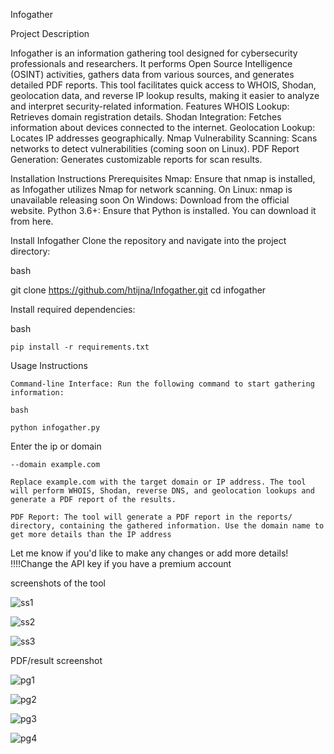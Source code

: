 Infogather   


Project Description

Infogather is an information gathering tool designed for cybersecurity professionals and researchers. It performs Open Source Intelligence (OSINT) activities, gathers data from various sources, and generates detailed PDF reports. This tool facilitates quick access to WHOIS, Shodan, geolocation data, and reverse IP lookup results, making it easier to analyze and interpret security-related information.
Features
    WHOIS Lookup: Retrieves domain registration details.
    Shodan Integration: Fetches information about devices connected to the internet.
    Geolocation Lookup: Locates IP addresses geographically.
    Nmap Vulnerability Scanning: Scans networks to detect vulnerabilities (coming soon on Linux).
    PDF Report Generation: Generates customizable reports for scan results.
 

Installation Instructions
Prerequisites
    Nmap: Ensure that nmap is installed, as Infogather utilizes Nmap for network scanning.
        On Linux: nmap is unavailable releasing soon
        On Windows: Download from the official website.
    Python 3.6+: Ensure that Python is installed. You can download it from here.

Install Infogather
  Clone the repository and navigate into the project directory:

   bash

git clone https://github.com/htijna/Infogather.git
cd infogather

Install required dependencies:

bash

    pip install -r requirements.txt

Usage Instructions

    Command-line Interface: Run the following command to start gathering information:

    bash

    python infogather.py 
    
  Enter the ip or domain 
  
    --domain example.com

    Replace example.com with the target domain or IP address. The tool will perform WHOIS, Shodan, reverse DNS, and geolocation lookups and generate a PDF report of the results.

    PDF Report: The tool will generate a PDF report in the reports/ directory, containing the gathered information. Use the domain name to get more details than the IP address
   
Let me know if you'd like to make any changes or add more details!
!!!!Change the API key if you have a premium account

screenshots of the tool

![ss1](https://github.com/user-attachments/assets/8c09a4d2-06f7-40c0-8632-bc0a5bb937e0)


![ss2](https://github.com/user-attachments/assets/a4205b42-7439-48f3-81fc-680777905224)


![ss3](https://github.com/user-attachments/assets/5cab8a86-3683-48c0-b3a4-9220f18969a4)


PDF/result screenshot





![pg1](https://github.com/user-attachments/assets/ed8081b3-6e91-4ca2-86eb-dbe8dd95b584)

![pg2](https://github.com/user-attachments/assets/d18ff0fe-d0ad-4e4d-ac01-1a1102eda5d8)

![pg3](https://github.com/user-attachments/assets/e06c7279-d5a7-4a2e-99f6-f71921e44262)

![pg4](https://github.com/user-attachments/assets/cdab5a74-9c94-454f-8bf7-345817b8b950)

